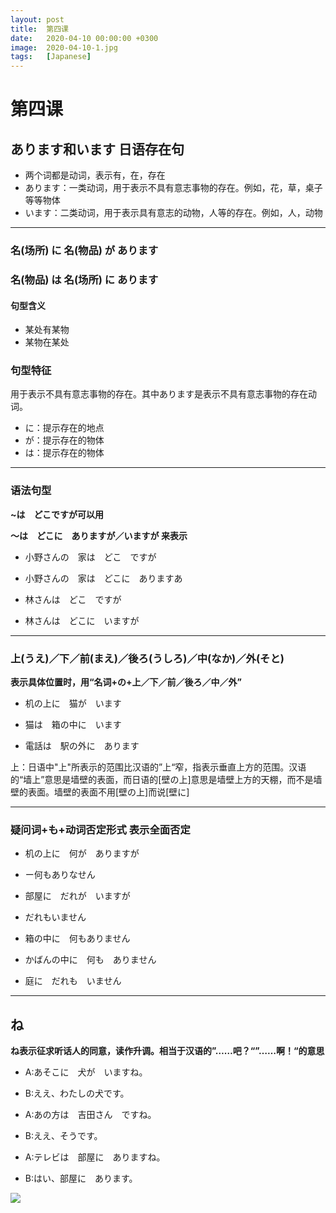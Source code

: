 ```yaml
---
layout: post
title:  第四课
date:   2020-04-10 00:00:00 +0300
image:  2020-04-10-1.jpg
tags:   [Japanese]
---
```


# 第四课

## あります和います 日语存在句

* 两个词都是动词，表示有，在，存在
* あります：一类动词，用于表示不具有意志事物的存在。例如，花，草，桌子等等物体
* います：二类动词，用于表示具有意志的动物，人等的存在。例如，人，动物

----------------------------------------

### **名(场所) に 名(物品) が あります**

### **名(物品) は 名(场所) に あります**

#### 句型含义

* 某处有某物
* 某物在某处

### 句型特征

用于表示不具有意志事物的存在。其中あります是表示不具有意志事物的存在动词。

* に：提示存在的地点
* が：提示存在的物体
* は：提示存在的物体

---------------------------------------------------------

### 语法句型

**~は　どこですが可以用**

**～は　どこに　ありますが／いますが 来表示**

* 小野さんの　家は　どこ　ですが

* 小野さんの　家は　どこに　ありますあ



* 林さんは　どこ　ですが

* 林さんは　どこに　いますが

------------------------------

### 上(うえ)／下／前(まえ)／後ろ(うしろ)／中(なか)／外(そと)

**表示具体位置时，用“名词+の+上／下／前／後ろ／中／外”**

* 机の上に　猫が　います

* 猫は　箱の中に　います

* 電話は　駅の外に　あります

上：日语中"上"所表示的范围比汉语的”上“窄，指表示垂直上方的范围。汉语的“墙上”意思是墙壁的表面，而日语的[壁の上]意思是墙壁上方的天棚，而不是墙壁的表面。墙壁的表面不用[壁の上]而说[壁に]

--------------------------------------

### 疑问词+も+动词否定形式  表示全面否定

* 机の上に　何が　ありますが

* ー何もありなせん



* 部屋に　だれが　いますが

* だれもいません



* 箱の中に　何もありません

* かばんの中に　何も　ありません

* 庭に　だれも　いません

-------------------------------------------------

## ね

**ね表示征求听话人的同意，读作升调。相当于汉语的”……吧？“”……啊！“的意思**

* A:あそこに　犬が　いますね。

* B:ええ、わたしの犬です。

  

* A:あの方は　吉田さん　ですね。

* B:ええ、そうです。

  

* A:テレビは　部屋に　ありますね。　

* B:はい、部屋に　あります。

![]({{site.baseurl}}/img/2020-04-10-night.jpg)